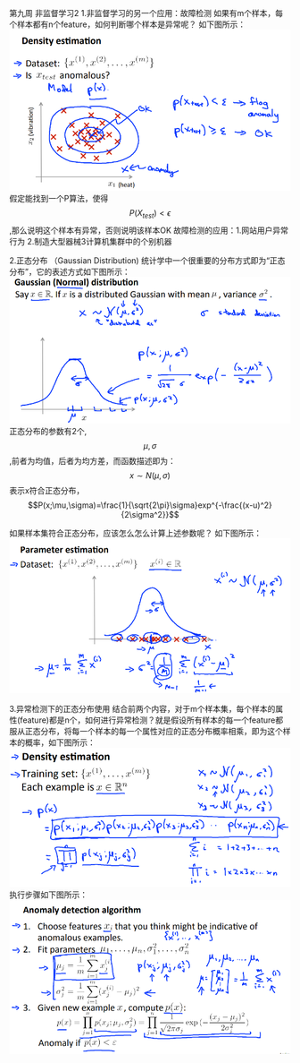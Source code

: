 第九周 非监督学习2
1.非监督学习的另一个应用：故障检测
如果有m个样本，每个样本都有n个feature，如何判断哪个样本是异常呢？
如下图所示：
![](/机器学习/images/77.PNG)
假定能找到一个P算法，使得$$P(X_{test})< \epsilon$$,那么说明这个样本有异常，否则说明该样本OK
故障检测的应用：1.网站用户异常行为 2.制造大型器械3计算机集群中的个别机器

2.正态分布 （Gaussian Distribution)
统计学中一个很重要的分布方式即为“正态分布”，它的表述方式如下图所示：
![](/机器学习/images/78.PNG)
正态分布的参数有2个,$$\mu,\sigma$$,前者为均值，后者为均方差，而函数描述即为：
$$x \sim N(\mu,\sigma)$$表示x符合正态分布，$$P(x;\mu,\sigma)=\frac{1}{\sqrt{2\pi}\sigma}exp^{-\frac{(x-u)^2}{2\sigma^2}}$$

如果样本集符合正态分布，应该怎么怎么计算上述参数呢？ 如下图所示：
![](/机器学习/images/79.PNG)

3.异常检测下的正态分布使用
结合前两个内容，对于m个样本集，每个样本的属性(feature)都是n个，如何进行异常检测？就是假设所有样本的每一个feature都服从正态分布，将每一个样本的每一个属性对应的正态分布概率相乘，即为这个样本的概率，如下图所示：
![](/机器学习/images/80.PNG)
执行步骤如下图所示：
![](/机器学习/images/81.PNG)

